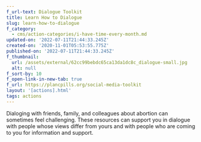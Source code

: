 ```yaml
---
f_url-text: Dialogue Toolkit
title: Learn How to Dialogue
slug: learn-how-to-dialogue
f_category:
  - cms/action-categories/i-have-time-every-month.md
updated-on: '2022-07-11T21:44:33.245Z'
created-on: '2020-11-01T05:53:55.775Z'
published-on: '2022-07-11T21:44:33.245Z'
f_thumbnail:
  url: /assets/external/62cc99bebdc65ca13da1dc8c_dialogue-small.jpg
  alt: null
f_sort-by: 10
f_open-link-in-new-tab: true
f_url: https://plancpills.org/social-media-toolkit
layout: '[actions].html'
tags: actions
---
```


Dialoging with friends, family, and colleagues about abortion can sometimes feel challenging. These resources can support you in dialogue with people whose views differ from yours and with people who are coming to you for information and support.
